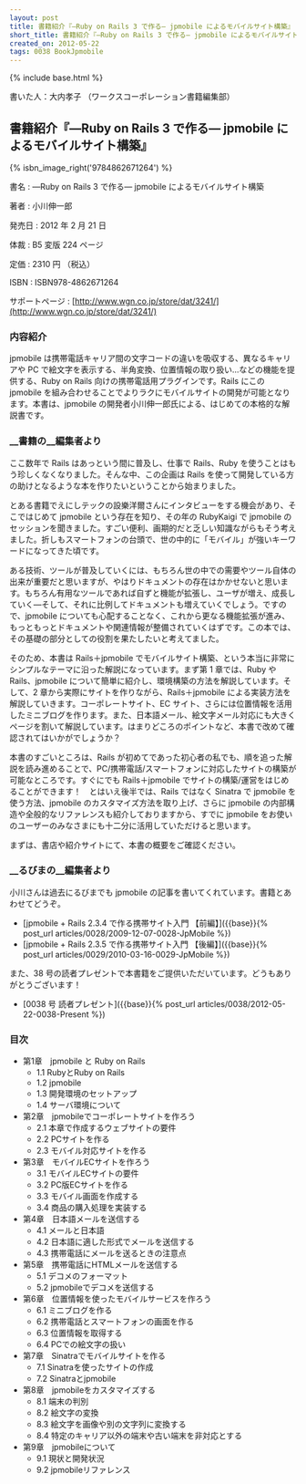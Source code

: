 ```yaml
---
layout: post
title: 書籍紹介『―Ruby on Rails 3 で作る― jpmobile によるモバイルサイト構築』
short_title: 書籍紹介『―Ruby on Rails 3 で作る― jpmobile によるモバイルサイト構築』
created_on: 2012-05-22
tags: 0038 BookJpmobile
---
```

{% include base.html %}


書いた人：大内孝子 （ワークスコーポレーション書籍編集部）

## 書籍紹介『―Ruby on Rails 3 で作る― jpmobile によるモバイルサイト構築』
{% isbn_image_right('9784862671264') %}

書名
: ―Ruby on Rails 3 で作る― jpmobile によるモバイルサイト構築

著者
: 小川伸一郎

発売日
: 2012 年 2 月 21 日

体裁
: B5 変版 224 ページ

定価
: 2310 円 （税込）

ISBN
: ISBN978-4862671264

サポートページ
: [http://www.wgn.co.jp/store/dat/3241/](http://www.wgn.co.jp/store/dat/3241/)

### 内容紹介

jpmobile は携帯電話キャリア間の文字コードの違いを吸収する、異なるキャリアや PC で絵文字を表示する、半角変換、位置情報の取り扱い…などの機能を提供する、Ruby on Rails 向けの携帯電話用プラグインです。Rails にこの jpmobile を組み合わせることでよりラクにモバイルサイトの開発が可能となります。本書は、jpmobile の開発者小川伸一郎氏による、はじめての本格的な解説書です。

### __書籍の__編集者より

ここ数年で Rails はあっという間に普及し、仕事で Rails、Ruby を使うことはもう珍しくなくなりました。そんな中、この企画は Rails を使って開発している方の助けとなるような本を作りたいということから始まりました。

とある書籍でえにしテックの設樂洋爾さんにインタビューをする機会があり、そこではじめて jpmobile という存在を知り、その年の RubyKaigi で jpmobile のセッションを聞きました。すごい便利、画期的だと乏しい知識ながらもそう考えました。折しもスマートフォンの台頭で、世の中的に「モバイル」が強いキーワードになってきた頃です。

ある技術、ツールが普及していくには、もちろん世の中での需要やツール自体の出来が重要だと思いますが、やはりドキュメントの存在はかかせないと思います。もちろん有用なツールであれば自ずと機能が拡張し、ユーザが増え、成長していく―そして、それに比例してドキュメントも増えていくでしょう。ですので、jpmobile についても心配することなく、これから更なる機能拡張が進み、もっともっとドキュメントや関連情報が整備されていくはずです。この本では、その基礎の部分としての役割を果たしたいと考えてました。

そのため、本書は Rails＋jpmobile でモバイルサイト構築、という本当に非常にシンプルなテーマに沿った解説になっています。まず第 1 章では、Ruby や Rails、jpmobile について簡単に紹介し、環境構築の方法を解説しています。そして、2 章から実際にサイトを作りながら、Rails＋jpmobile による実装方法を解説していきます。コーポレートサイト、EC サイト、さらには位置情報を活用したミニブログを作ります。また、日本語メール、絵文字メール対応にも大きくページを割いて解説しています。はまりどころのポイントなど、本書で改めて確認されてはいかがでしょうか？

本書のすごいところは、Rails が初めてであった初心者の私でも、順を追った解説を読み進めることで、PC/携帯電話/スマートフォンに対応したサイトの構築が可能なところです。すぐにでも Rails＋jpmobile でサイトの構築/運営をはじめることができます！　とはいえ後半では、Rails ではなく Sinatra で jpmobile を使う方法、jpmobile のカスタマイズ方法を取り上げ、さらに jpmobile の内部構造や全般的なリファレンスも紹介しておりますから、すでに jpmobile をお使いのユーザーのみなさまにも十二分に活用していただけると思います。

まずは、書店や紹介サイトにて、本書の概要をご確認ください。

### __るびまの__編集者より

小川さんは過去にるびまでも jpmobile の記事を書いてくれています。書籍とあわせてどうぞ。

* [jpmobile + Rails 2.3.4 で作る携帯サイト入門 【前編】]({{base}}{% post_url articles/0028/2009-12-07-0028-JpMobile %})
* [jpmobile + Rails 2.3.5 で作る携帯サイト入門 【後編】]({{base}}{% post_url articles/0029/2010-03-16-0029-JpMobile %})


また、38 号の読者プレゼントで本書籍をご提供いただいています。どうもありがとうございます！

* [0038 号 読者プレゼント]({{base}}{% post_url articles/0038/2012-05-22-0038-Present %})


### 目次

* 第1章　jpmobile と Ruby on Rails
  * 1.1 RubyとRuby on Rails
  * 1.2 jpmobile
  * 1.3 開発環境のセットアップ
  * 1.4 サーバ環境について
* 第2章　jpmobileでコーポレートサイトを作ろう
  * 2.1 本章で作成するウェブサイトの要件
  * 2.2 PCサイトを作る
  * 2.3 モバイル対応サイトを作る
* 第3章　モバイルECサイトを作ろう
  * 3.1 モバイルECサイトの要件
  * 3.2 PC版ECサイトを作る
  * 3.3 モバイル画面を作成する
  * 3.4 商品の購入処理を実装する
* 第4章　日本語メールを送信する
  * 4.1 メールと日本語
  * 4.2 日本語に適した形式でメールを送信する
  * 4.3 携帯電話にメールを送るときの注意点
* 第5章　携帯電話にHTMLメールを送信する
  * 5.1 デコメのフォーマット
  * 5.2 jpmobileでデコメを送信する
* 第6章　位置情報を使ったモバイルサービスを作ろう
  * 6.1 ミニブログを作る
  * 6.2 携帯電話とスマートフォンの画面を作る
  * 6.3 位置情報を取得する
  * 6.4 PCでの絵文字の扱い
* 第7章　Sinatraでモバイルサイトを作る
  * 7.1 Sinatraを使ったサイトの作成
  * 7.2 Sinatraとjpmobile
* 第8章　jpmobileをカスタマイズする
  * 8.1 端末の判別
  * 8.2 絵文字の変換
  * 8.3 絵文字を画像や別の文字列に変換する
  * 8.4 特定のキャリア以外の端末や古い端末を非対応とする
* 第9章　jpmobileについて
  * 9.1 現状と開発状況
  * 9.2 jpmobileリファレンス



